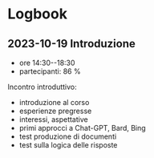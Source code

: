 # Logbook

## 2023-10-19 Introduzione

- ore 14:30--18:30
- partecipanti: 86 %

Incontro introduttivo:

- introduzione al corso
- esperienze pregresse
- interessi, aspettative
- primi approcci a Chat-GPT, Bard, Bing
- test produzione di documenti
- test sulla logica delle risposte
